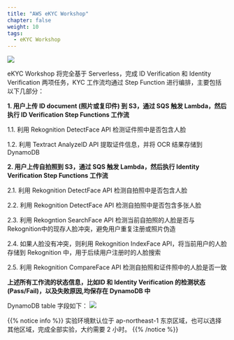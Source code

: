 ```yaml
---
title: "AWS eKYC Workshop"
chapter: false
weight: 10
tags:
  - eKYC Workshop
---
```


![](/images/eKYC/Architecture.png)

eKYC Workshop 将完全基于 Serverless，完成 ID Verification 和 Identity Verification 两项任务，KYC 工作流均通过 Step Function 进行编排，主要包括以下几部分：

 **1. 用户上传 ID document (照片或复印件) 到 S3，通过 SQS 触发 Lambda，然后执行 ID Verification Step Functions 工作流**
    
   1.1. 利用 Rekognition DetectFace API 检测证件照中是否包含人脸
   
   1.2. 利用 Textract AnalyzeID API 提取证件信息，并将 OCR 结果存储到 DynamoDB

 **2. 用户上传自拍照到 S3，通过 SQS 触发 Lambda，然后执行 Identity Verification Step Functions 工作流**
    
   2.1. 利用 Rekognition DetectFace API 检测自拍照中是否包含人脸

   2.2. 利用 Rekognition DetectFace API 检测自拍照中是否包含多张人脸

   2.3. 利用 Rekogntion SearchFace API 检测当前自拍照的人脸是否与Rekognition中的现存人脸冲突，避免用户重复注册或照片伪造
    
   2.4. 如果人脸没有冲突，则利用 Rekognition IndexFace API，将当前用户的人脸存储到 Rekognition 中，用于后续用户注册时的人脸搜索

   2.5. 利用 Rekognition CompareFace API 检测自拍照和证件照中的人脸是否一致

**上述所有工作流的状态信息，比如ID 和 Identity Verification 的检测状态(Pass/Fail)，以及失败原因,均保存在 DynamoDB 中**

DynamoDB table 字段如下： 
![](/images/eKYC/DDB.png)

{{% notice info %}}
实验环境默认位于 ap-northeast-1 东京区域，也可以选择其他区域，完成全部实验，大约需要 2 小时。
{{% /notice  %}}


